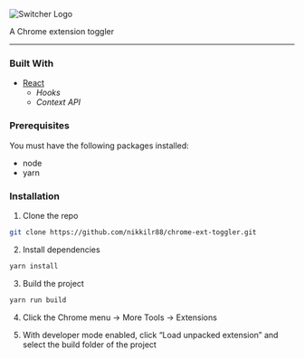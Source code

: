 ![Switcher Logo](https://ibb.co/0QChRPM)

A Chrome extension toggler

---

### Built With

- [React](https://reactjs.org/)
  - _Hooks_
  - _Context API_

### Prerequisites

You must have the following packages installed:

- node
- yarn

### Installation

1. Clone the repo

```sh
git clone https://github.com/nikkilr88/chrome-ext-toggler.git
```

2. Install dependencies

```sh
yarn install
```

3. Build the project

```sh
yarn run build
```

4. Click the Chrome menu -> More Tools -> Extensions

5. With developer mode enabled, click “Load unpacked extension” and select the build folder of the project
